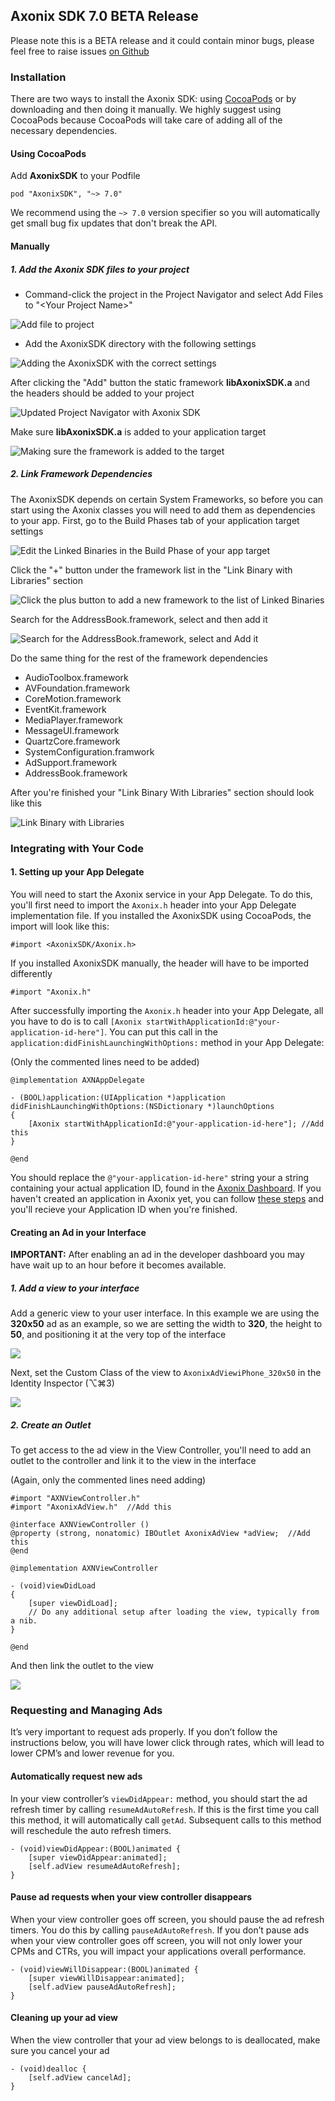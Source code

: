 ## Axonix SDK 7.0 BETA Release

Please note this is a BETA release and it could contain minor bugs, please feel free to raise issues [on Github](https://github.com/AxonixRTB/axonix-ios-sdk-releases/issues)

### Installation

There are two ways to install the Axonix SDK: using [CocoaPods][1] or by downloading and then
doing it manually. We highly suggest using CocoaPods because CocoaPods will take care of adding all of the necessary dependencies.

#### Using CocoaPods

Add **AxonixSDK** to your Podfile

```
pod "AxonixSDK", "~> 7.0"
```

We recommend using the `~> 7.0` version specifier so you will automatically get
small bug fix updates that don't break the API.


#### Manually

##### 1. Add the Axonix SDK files to your project


- Command-click the project in the Project Navigator and select Add Files to "&lt;Your Project Name&gt;"

![Add file to project](http://cl.ly/image/0S443z19341m/Resized%20Screen%202014-07-21%20at%2010.24.47%20am.png)



- Add the AxonixSDK directory with the following settings

![Adding the AxonixSDK with the correct settings](http://cl.ly/image/1B3p1j3b3g3i/Resized%20Screen%202014-07-21%20at%2010.23.55%20am.png)


After clicking the "Add" button the static framework **libAxonixSDK.a** and the headers
should be added to your project

![Updated Project Navigator with Axonix SDK](http://cl.ly/image/3N2b393i2I0b/Resized%20Screen%202014-07-21%20at%2010.28.00%20am.png)



Make sure **libAxonixSDK.a** is added to your application target


![Making sure the framework is added to the target](http://cl.ly/image/0o3y0U1K0G1d/Napkin%204%2021-07-14%2010.51.59%20am.png)





##### 2. Link Framework Dependencies

The AxonixSDK depends on certain System Frameworks, so before you can start using
the Axonix classes you will need to add them as dependencies to your app. First,
go to the Build Phases tab of your application target settings

![Edit the Linked Binaries in the Build Phase of your app target](http://cl.ly/image/0N2E1B3Z2614/Resized%20Screen%202014-07-21%20at%2010.29.41%20am.png)


Click the "+" button under the framework list in the "Link Binary with Libraries" section


![Click the plus button to add a new framework to the list of Linked Binaries](http://cl.ly/image/3H3t03090C3k/Resized%20Screen%202014-07-21%20at%2010.29.45%20am.png)


Search for the AddressBook.framework, select and then add it


![Search for the AddressBook.framework, select and Add it](http://cl.ly/image/2a2m2q1x3v3l/Resized%20Screen%202014-07-21%20at%2010.30.01%20am.png)


Do the same thing for the rest of the framework dependencies

  - AudioToolbox.framework
  - AVFoundation.framework
  - CoreMotion.framework
  - EventKit.framework
  - MediaPlayer.framework
  - MessageUI.framework
  - QuartzCore.framework
  - SystemConfiguration.framwork
  - AdSupport.framework
  - AddressBook.framework

After you're finished your "Link Binary With Libraries" section should look like this


![Link Binary with Libraries](http://cl.ly/image/201T2z3D390l/Resized%20Screen%202014-07-21%20at%2011.27.08%20am.png)


### Integrating with Your Code

#### 1. Setting up your App Delegate

You will need to start the Axonix service in your App Delegate. To do this, you'll first
need to import the `Axonix.h` header into your App Delegate implementation file. If you installed
the AxonixSDK using CocoaPods, the import will look like this:

```
#import <AxonixSDK/Axonix.h>
```

If you installed AxonixSDK manually, the header will have to be imported differently

```
#import "Axonix.h"
```

After successfully importing the `Axonix.h` header into your App Delegate, all you
have to do is to call `[Axonix startWithApplicationId:@"your-application-id-here"]`.
You can put this call in the `application:didFinishLaunchingWithOptions:` method in
your App Delegate:

(Only the commented lines need to be added)

```
@implementation AXNAppDelegate

- (BOOL)application:(UIApplication *)application didFinishLaunchingWithOptions:(NSDictionary *)launchOptions
{
    [Axonix startWithApplicationId:@"your-application-id-here"]; //Add this
}

@end
```

You should replace the `@"your-application-id-here"` string your a string containing
your actual application ID, found in the [Axonix Dashboard][2]. If you haven't created
an application in Axonix yet, you can follow [these steps][3] and you'll recieve your
Application ID when you're finished.


#### Creating an Ad in your Interface

**IMPORTANT:** After enabling an ad in the developer dashboard you may have wait up to an hour before
 it becomes available.

##### 1. Add a view to your interface

Add a generic view to your user interface. In this example we are using the **320x50**
ad as an example, so we are setting the width to **320**, the height to **50**, and positioning
it at the very top of the interface

![](http://cl.ly/image/1Z2a1V3H1i1I/Resized%20Screen%202014-07-21%20at%2011.31.41%20am.png)


Next, set the Custom Class of the view to `AxonixAdViewiPhone_320x50` in the Identity Inspector (⌥⌘3)


![](http://cl.ly/image/0O2M19211s2f/Resized%20Screen%202014-07-21%20at%2011.32.20%20am.png)

##### 2. Create an Outlet

To get access to the ad view in the View Controller, you'll need to add an outlet to the controller and link
it to the view in the interface

(Again, only the commented lines need adding)

```
#import "AXNViewController.h"
#import "AxonixAdView.h"  //Add this

@interface AXNViewController ()
@property (strong, nonatomic) IBOutlet AxonixAdView *adView;  //Add this
@end

@implementation AXNViewController

- (void)viewDidLoad
{
    [super viewDidLoad];
	// Do any additional setup after loading the view, typically from a nib.
}

@end
```

And then link the outlet to the view

![](http://cl.ly/image/3K1O13473v1j/AttachAdViewOutlet.gif)


### Requesting and Managing Ads

It’s very important to request ads properly. If you don’t follow the instructions below, you will have lower click through rates, which will lead to lower CPM’s and lower revenue for you.

#### Automatically request new ads

In your view controller’s `viewDidAppear:` method, you should start the ad refresh timer
by calling `resumeAdAutoRefresh`. If this is the first time you call this method, it will automatically call `getAd`.
Subsequent calls to this method will reschedule the auto refresh timers.

```
- (void)viewDidAppear:(BOOL)animated {
	[super viewDidAppear:animated];
	[self.adView resumeAdAutoRefresh];
}
```

#### Pause ad requests when your view controller disappears

When your view controller goes off screen, you should pause the ad refresh timers.
You do this by calling `pauseAdAutoRefresh`. If you don’t pause ads when your view controller
goes off screen, you will not only lower your CPMs and CTRs, you will impact your applications overall performance.

```
- (void)viewWillDisappear:(BOOL)animated {
	[super viewWillDisappear:animated];
	[self.adView pauseAdAutoRefresh];
}
```


#### Cleaning up your ad view

When the view controller that your ad view belongs to is deallocated, make sure you
cancel your ad

```
- (void)dealloc {
	[self.adView cancelAd];
}
```

[1]: http://guides.cocoapods.org/using/getting-started.html
[2]: https://developer.mobclix.com/account/applications
[3]: https://developer.mobclix.com/account/general/add_application
